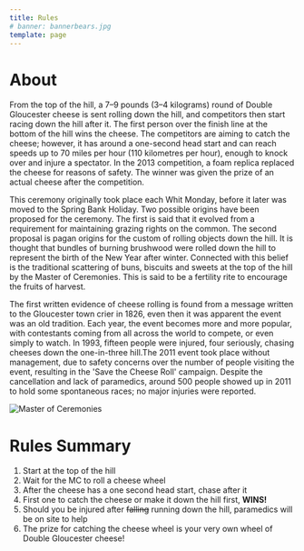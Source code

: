 ```yaml
---
title: Rules
# banner: bannerbears.jpg
template: page
---
```

# About
From the top of the hill, a 7–9 pounds (3–4 kilograms) round of Double Gloucester cheese is sent rolling down the hill, and competitors then start racing down the hill after it. The first person over the finish line at the bottom of the hill wins the cheese. The competitors are aiming to catch the cheese; however, it has around a one-second head start and can reach speeds up to 70 miles per hour (110 kilometres per hour), enough to knock over and injure a spectator. In the 2013 competition, a foam replica replaced the cheese for reasons of safety. The winner was given the prize of an actual cheese after the competition. 

This ceremony originally took place each Whit Monday, before it later was moved to the Spring Bank Holiday. Two possible origins have been proposed for the ceremony. The first is said that it evolved from a requirement for maintaining grazing rights on the common. The second proposal is pagan origins for the custom of rolling objects down the hill. It is thought that bundles of burning brushwood were rolled down the hill to represent the birth of the New Year after winter. Connected with this belief is the traditional scattering of buns, biscuits and sweets at the top of the hill by the Master of Ceremonies. This is said to be a fertility rite to encourage the fruits of harvest.

The first written evidence of cheese rolling is found from a message written to the Gloucester town crier in 1826, even then it was apparent the event was an old tradition. Each year, the event becomes more and more popular, with contestants coming from all across the world to compete, or even simply to watch. In 1993, fifteen people were injured, four seriously, chasing cheeses down the one-in-three hill.The 2011 event took place without management, due to safety concerns over the number of people visiting the event, resulting in the 'Save the Cheese Roll' campaign. Despite the cancellation and lack of paramedics, around 500 people showed up in 2011 to hold some spontaneous races; no major injuries were reported. 

![Master of Ceremonies](ui/images/CheeseMaster.jpg)


# Rules Summary

1. Start at the top of the hill
2. Wait for the MC to roll a cheese wheel
3. After the cheese has a one second head start, chase after it
4. First one to catch the cheese or make it down the hill first, __WINS!__
5. Should you be injured after ~~falling~~ running down the hill, paramedics will be on site to help
6. The prize for catching the cheese wheel is your very own wheel of Double Gloucester cheese!